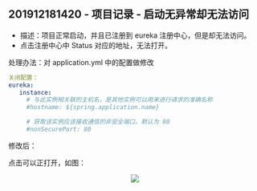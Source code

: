 ## 201912181420 - 项目记录 - 启动无异常却无法访问

- 描述：项目正常启动，并且已注册到 eureka 注册中心，但是却无法访问。
- 点击注册中心中 Status 对应的地址，无法打开。



处理办法：对 application.yml 中的配置做修改

~~~yml
关闭配置：
eureka:
   instance:
     # 与此实例相关联的主机名，是其他实例可以用来进行请求的准确名称
	 #hostname: ${spring.application.name}

     # 获取该实例应该接收通信的非安全端口。默认为 80
     #nonSecurePort: 80
~~~



修改后：

点击可以正打开，如图：

<div align=center><img src="https://mortre-picgo.oss-cn-beijing.aliyuncs.com/20191218142240.png"/></div>

